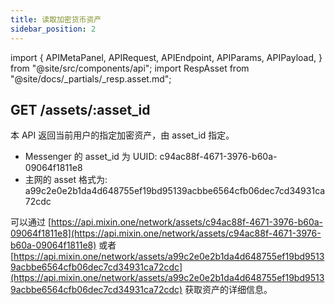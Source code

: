 ```yaml
---
title: 读取加密货币资产
sidebar_position: 2
---
```


import {
  APIMetaPanel,
  APIRequest,
  APIEndpoint,
  APIParams,
  APIPayload,
} from "@site/src/components/api";
import RespAsset from "@site/docs/_partials/_resp.asset.md";

## GET /assets/:asset_id

本 API 返回当前用户的指定加密资产，由 asset_id 指定。

* Messenger 的 asset_id 为 UUID: c94ac88f-4671-3976-b60a-09064f1811e8
* 主网的 asset 格式为: a99c2e0e2b1da4d648755ef19bd95139acbbe6564cfb06dec7cd34931ca72cdc

可以通过 [https://api.mixin.one/network/assets/c94ac88f-4671-3976-b60a-09064f1811e8](https://api.mixin.one/network/assets/c94ac88f-4671-3976-b60a-09064f1811e8) 或者 [https://api.mixin.one/network/assets/a99c2e0e2b1da4d648755ef19bd95139acbbe6564cfb06dec7cd34931ca72cdc](https://api.mixin.one/network/assets/a99c2e0e2b1da4d648755ef19bd95139acbbe6564cfb06dec7cd34931ca72cdc) 获取资产的详细信息。

<APIEndpoint url="/assets/:asset_id" />

<APIMetaPanel scope="ASSETS:READ" scopeNote="" />

<APIParams
  p-asset_id="资产的唯一标识"
  p-asset_id-required="true"
/>

<APIRequest title="Get Asset by $ASSET_ID" url="/assets/$ASSET_ID" />

<RespAsset />
